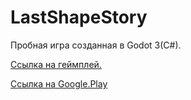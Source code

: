 # LastShapeStory

Пробная игра созданная в Godot 3(C#).

[Ссылка на геймплей.](https://youtu.be/55N1j91V3G4)

[Ссылка на Google.Play](https://play.google.com/store/apps/details?id=com.evnwgames.lastshapestory)

